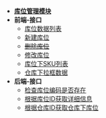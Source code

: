 - [**库位管理模块**](modules/aukey-warehouse-locator/main)
- **前端-接口**
    - [库位数据列表](modules/aukey-warehouse-locator/warehouse_locator_list)
    - [新建库位](modules/aukey-warehouse-locator/create_warehouse_locator)
    - [~~删除库位~~](modules/aukey-warehouse-locator/remove_warehouse_locator)
    - [修改库位](modules/aukey-warehouse-locator/update_warehouse_locator)
    - [库位下SKU列表](modules/aukey-warehouse-locator/warehouse_locator_sku_list)
    - [仓库下拉框数据](modules/aukey-warehouse-locator/warehouse_list)
- **后端-接口**
    - [检查库位编码是否存在](modules/aukey-warehouse-locator/warehouse_locator_code_exists)
    - [根据库位ID获取详细信息](modules/aukey-warehouse-locator/get_warehouse_locator_des_by_ids)
    - [根据仓库ID获取仓库下库位](modules/aukey-warehouse-locator/get_warehouse_locators_by_warehouse_id)
